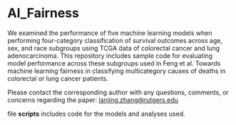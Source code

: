 # AI_Fairness

We examined the performance of five machine learning models when performing four-category classification of survival outcomes across age, sex, and race subgroups using TCGA data of colorectal cancer and lung adenocarcinoma. This repository includes sample code for evaluating model performance across these subgroups used in Feng et al. Towards machine learning fairness in classifying multicategory causes of deaths in colorectal or lung cancer patients.

Please contact the corresponding author with any questions, comments, or concerns regarding the paper: lanjing.zhang@rutgers.edu

file **scripts** includes code for the models and analyses used.
